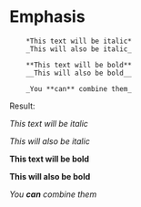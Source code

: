 # Emphasis
```
    *This text will be italic*
    _This will also be italic_

    **This text will be bold**
    __This will also be bold__

    _You **can** combine them_
```
Result:

*This text will be italic*

_This will also be italic_

**This text will be bold**

__This will also be bold__

_You **can** combine them_
